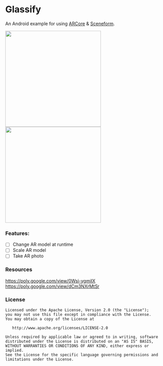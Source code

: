 # Glassify
An Android example for using [ARCore](https://developers.google.com/ar/) & [Sceneform](https://developers.google.com/ar/develop/java/sceneform/).

<img src="https://github.com/ShabanKamell/Glassify/blob/master/blob/master/raw/Baraa.jpg" height="300"> <img src="https://github.com/ShabanKamell/Glassify/blob/master/blob/master/raw/Me.png" height="300">

### Features:
 - [ ] Change AR model at runtime
 - [ ] Scale AR model
 - [ ] Take AR photo
 
### Resources
https://poly.google.com/view/0Wsi-ygmiIX
https://poly.google.com/view/dCm3NXrMtSr

### License

```
Licensed under the Apache License, Version 2.0 (the "License");
you may not use this file except in compliance with the License.
You may obtain a copy of the License at

   http://www.apache.org/licenses/LICENSE-2.0

Unless required by applicable law or agreed to in writing, software
distributed under the License is distributed on an "AS IS" BASIS,
WITHOUT WARRANTIES OR CONDITIONS OF ANY KIND, either express or implied.
See the License for the specific language governing permissions and
limitations under the License.
```
